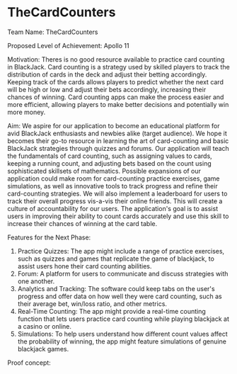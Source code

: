 # TheCardCounters

Team Name:
TheCardCounters

Proposed Level of Achievement:
Apollo 11

Motivation:
Theres is no good resource available to practice card counting in BlackJack. Card counting is
a strategy used by skilled players to track the distribution of cards in the deck and adjust their betting accordingly. Keeping track of the cards allows players to predict whether the next card will be high or low and adjust their bets accordingly, increasing their chances of winning.
Card counting apps can make the process easier and more efficient, allowing players to
make better decisions and potentially win more money.

Aim:
We aspire for our application to become an educational platform for avid BlackJack
enthusiasts and newbies alike (target audience). We hope it becomes their go-to resource in learning the art of card-counting and basic BlackJack strategies through quizzes and forums.
Our application will teach the fundamentals of card counting, such as assigning values to
cards, keeping a running count, and adjusting bets based on the count using sophisticated
skillsets of mathematics. Possible expansions of our application could make room for
card-counting practice exercises, game simulations, as well as innovative tools to track
progress and refine their card-counting strategies. We will also implement a leaderboard for
users to track their overall progress vis-a-vis their online friends. This will create a culture of accountability for our users. The application's goal is to assist users in improving their ability to count cards accurately and use this skill to increase their chances of winning at the card table.

Features for the Next Phase:

1. Practice Quizzes: The app might include a range of practice exercises, such as
quizzes and games that replicate the game of blackjack, to assist users hone their
card counting abilities.
2. Forum: A platform for users to communicate and discuss strategies with one another.
3. Analytics and Tracking: The software could keep tabs on the user's progress and
offer data on how well they were card counting, such as their average bet, win/loss
ratio, and other metrics.
4. Real-Time Counting: The app might provide a real-time counting function that lets
users practice card counting while playing blackjack at a casino or online.
5. Simulations: To help users understand how different count values affect the
probability of winning, the app might feature simulations of genuine blackjack games.

Proof concept:




